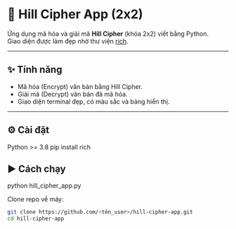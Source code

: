 # 🔐 Hill Cipher App (2x2)

Ứng dụng mã hóa và giải mã **Hill Cipher** (khóa 2x2) viết bằng Python.  
Giao diện được làm đẹp nhờ thư viện [rich](https://github.com/Textualize/rich).  

---

## ✨ Tính năng
- Mã hóa (Encrypt) văn bản bằng Hill Cipher.
- Giải mã (Decrypt) văn bản đã mã hóa.
- Giao diện terminal đẹp, có màu sắc và bảng hiển thị.

---

## ⚙️ Cài đặt
Python >= 3.8
pip install rich  

## ▶️ Cách chạy
python hill_cipher_app.py

Clone repo về máy:
```bash
git clone https://github.com/<tên_user>/hill-cipher-app.git
cd hill-cipher-app

